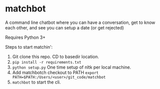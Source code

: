 # matchbot
A command line chatbot where you can have a conversation, get to know each other, and see you can setup a date (or get rejected)

Requires Python 3+

Steps to start matchin':

1. Git clone this repo. CD to basedir location. 
2. `pip install -r requirements.txt`
3. `python setup.py` One time setup of nltk per local machine.
4. Add matchbotch checkout to PATH `export PATH=$PATH:/Users/<user>/git_code/matchbot`
5. `matchbot` to start the cli.